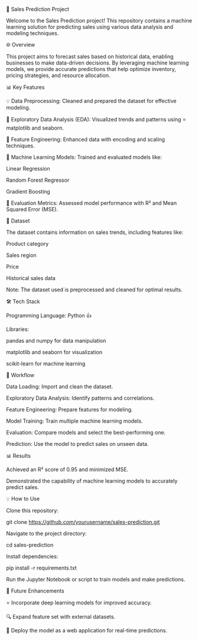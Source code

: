 🚀 Sales Prediction Project

Welcome to the Sales Prediction project! This repository contains a machine learning solution for predicting sales using various data analysis and modeling techniques.

🌐 Overview

This project aims to forecast sales based on historical data, enabling businesses to make data-driven decisions. By leveraging machine learning models, we provide accurate predictions that help optimize inventory, pricing strategies, and resource allocation.

📊 Key Features

💡 Data Preprocessing: Cleaned and prepared the dataset for effective modeling.

🔦 Exploratory Data Analysis (EDA): Visualized trends and patterns using ⭐ matplotlib and seaborn.

🔬 Feature Engineering: Enhanced data with encoding and scaling techniques.

🚀 Machine Learning Models: Trained and evaluated models like:

Linear Regression

Random Forest Regressor

Gradient Boosting

🎯 Evaluation Metrics: Assessed model performance with R² and Mean Squared Error (MSE).

📄 Dataset

The dataset contains information on sales trends, including features like:

Product category

Sales region

Price

Historical sales data

Note: The dataset used is preprocessed and cleaned for optimal results.

🛠️ Tech Stack

Programming Language: Python 👍

Libraries:

pandas and numpy for data manipulation

matplotlib and seaborn for visualization

scikit-learn for machine learning

🔄 Workflow

Data Loading: Import and clean the dataset.

Exploratory Data Analysis: Identify patterns and correlations.

Feature Engineering: Prepare features for modeling.

Model Training: Train multiple machine learning models.

Evaluation: Compare models and select the best-performing one.

Prediction: Use the model to predict sales on unseen data.

📊 Results

Achieved an R² score of 0.95 and minimized MSE.

Demonstrated the capability of machine learning models to accurately predict sales.

💡 How to Use

Clone this repository:

git clone https://github.com/yourusername/sales-prediction.git

Navigate to the project directory:

cd sales-prediction

Install dependencies:

pip install -r requirements.txt

Run the Jupyter Notebook or script to train models and make predictions.

🔧 Future Enhancements

⭐ Incorporate deep learning models for improved accuracy.

🔍 Expand feature set with external datasets.

🔧 Deploy the model as a web application for real-time predictions.
